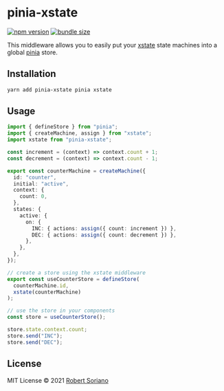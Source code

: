 # pinia-xstate

[![npm version](https://badge.fury.io/js/pinia-xstate.svg)](https://badge.fury.io/js/pinia-xstate)
[![bundle size](https://badgen.net/bundlephobia/minzip/pinia-xstate)](https://bundlephobia.com/result?p=pinia-xstate)

This middleware allows you to easily put your [xstate](https://github.com/statelyai/xstate) state machines into a global [pinia](https://pinia.esm.dev/) store.

## Installation

```sh
yarn add pinia-xstate pinia xstate
```

## Usage

```ts
import { defineStore } from "pinia";
import { createMachine, assign } from "xstate";
import xstate from "pinia-xstate";

const increment = (context) => context.count + 1;
const decrement = (context) => context.count - 1;

export const counterMachine = createMachine({
  id: "counter",
  initial: "active",
  context: {
    count: 0,
  },
  states: {
    active: {
      on: {
        INC: { actions: assign({ count: increment }) },
        DEC: { actions: assign({ count: decrement }) },
      },
    },
  },
});

// create a store using the xstate middleware
export const useCounterStore = defineStore(
  counterMachine.id,
  xstate(counterMachine)
);

// use the store in your components
const store = useCounterStore();

store.state.context.count;
store.send("INC");
store.send("DEC");
```

## License

MIT License © 2021 [Robert Soriano](https://github.com/wobsoriano)
